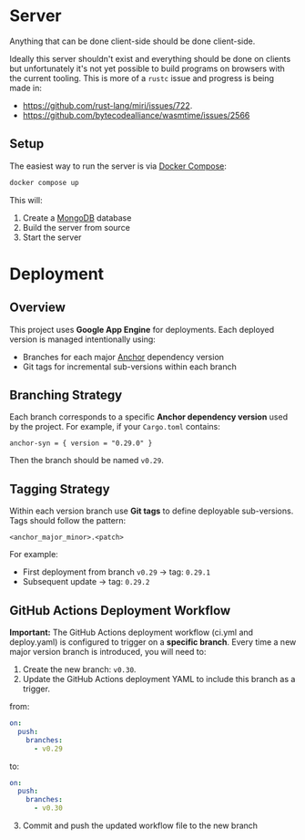 # Server

Anything that can be done client-side should be done client-side.

Ideally this server shouldn't exist and everything should be done on clients but unfortunately it's not yet possible to build programs on browsers with the current tooling. This is more of a `rustc` issue and progress is being made in:

- https://github.com/rust-lang/miri/issues/722.
- https://github.com/bytecodealliance/wasmtime/issues/2566

## Setup

The easiest way to run the server is via [Docker Compose](https://github.com/docker/compose):

```sh
docker compose up
```

This will:

1. Create a [MongoDB](https://github.com/mongodb/mongo) database
2. Build the server from source
3. Start the server

# Deployment

## Overview

This project uses **Google App Engine** for deployments. Each deployed version is managed intentionally using:

- Branches for each major [Anchor](https://github.com/solana-foundation/anchor) dependency version
- Git tags for incremental sub-versions within each branch

## Branching Strategy

Each branch corresponds to a specific **Anchor dependency version** used by the project. For example, if your `Cargo.toml` contains:

```
anchor-syn = { version = "0.29.0" }
```

Then the branch should be named `v0.29`.


## Tagging Strategy

Within each version branch use **Git tags** to define deployable sub-versions. Tags should follow the pattern:

```
<anchor_major_minor>.<patch>
```

For example:

- First deployment from branch `v0.29` → tag: `0.29.1`
- Subsequent update → tag: `0.29.2`


## GitHub Actions Deployment Workflow

**Important:** The GitHub Actions deployment workflow (ci.yml and deploy.yaml) is configured to trigger on a **specific branch**. Every time a new major version branch is introduced, you will need to:

1. Create the new branch: `v0.30`.
2. Update the GitHub Actions deployment YAML to include this branch as a trigger. 

from:

```yaml
on:
  push:
    branches:
      - v0.29
```
to:
```yaml
on:
  push:
    branches:
      - v0.30
```

3. Commit and push the updated workflow file to the new branch
